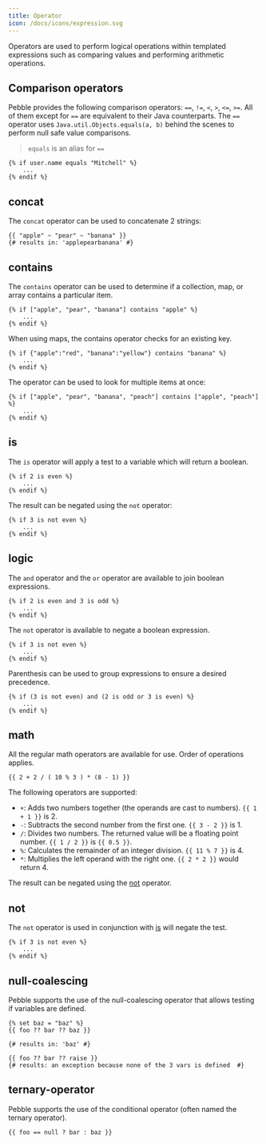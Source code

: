 ```yaml
---
title: Operator
icon: /docs/icons/expression.svg
---
```


Operators are used to perform logical operations within templated expressions such as comparing values and performing arithmetic operations.

## Comparison operators

Pebble provides the following comparison operators: `==`, `!=`, `<`, `>`, `<=`, `>=`. All of them except for `==`
are equivalent to their Java counterparts. The `==` operator uses `Java.util.Objects.equals(a, b)` behind the
scenes to perform null safe value comparisons.

> `equals` is an alias for `==`

```twig
{% if user.name equals "Mitchell" %}
	...
{% endif %}
```

## concat

The `concat` operator can be used to concatenate 2 strings:

```twig
{{ "apple" ~ "pear" ~ "banana" }}
{# results in: 'applepearbanana' #}
```

## contains

The `contains` operator can be used to determine if a collection, map, or array contains a particular item.
```twig
{% if ["apple", "pear", "banana"] contains "apple" %}
	...
{% endif %}
```

When using maps, the contains operator checks for an existing key.

```twig
{% if {"apple":"red", "banana":"yellow"} contains "banana" %}
	...
{% endif %}
```

The operator can be used to look for multiple items at once:

```twig
{% if ["apple", "pear", "banana", "peach"] contains ["apple", "peach"] %}
	...
{% endif %}
```

## is

The `is` operator will apply a test to a variable which will return a boolean.

```twig
{% if 2 is even %}
	...
{% endif %}
```
The result can be negated using the `not` operator:

```twig
{% if 3 is not even %}
	...
{% endif %}
```

## logic

The `and` operator and the `or` operator are available to join boolean expressions.

```twig
{% if 2 is even and 3 is odd %}
	...
{% endif %}
```
The `not` operator is available to negate a boolean expression.
```twig
{% if 3 is not even %}
	...
{% endif %}
```

Parenthesis can be used to group expressions to ensure a desired precedence.

```twig
{% if (3 is not even) and (2 is odd or 3 is even) %}
	...
{% endif %}
```

## math

All the regular math operators are available for use. Order of operations applies.
```twig
{{ 2 + 2 / ( 10 % 3 ) * (8 - 1) }}
```

The following operators are supported:

- `+`: Adds two numbers together (the operands are cast to numbers). `{{
1 + 1 }}` is 2.
- `-`: Subtracts the second number from the first one. `{{ 3 - 2 }}` is 1.
- `/`: Divides two numbers. The returned value will be a floating point number.  `{{ 1 / 2 }}` is `{{ 0.5 }}`.
- `%`: Calculates the remainder of an integer division. `{{ 11 % 7 }}` is 4.
- `*`: Multiplies the left operand with the right one. `{{ 2 * 2 }}` would return 4.


The result can be negated using the [not](#not) operator.

## not

The `not` operator is used in conjunction with [is](#is) will negate the test.

```twig
{% if 3 is not even %}
	...
{% endif %}
```

## null-coalescing

Pebble supports the use of the null-coalescing operator that allows testing if variables are defined.
```twig
{% set baz = "baz" %}
{{ foo ?? bar ?? baz }}

{# results in: 'baz' #}

{{ foo ?? bar ?? raise }}
{# results: an exception because none of the 3 vars is defined  #}
```

## ternary-operator

Pebble supports the use of the conditional operator (often named the ternary operator).
```twig
{{ foo == null ? bar : baz }}
```


